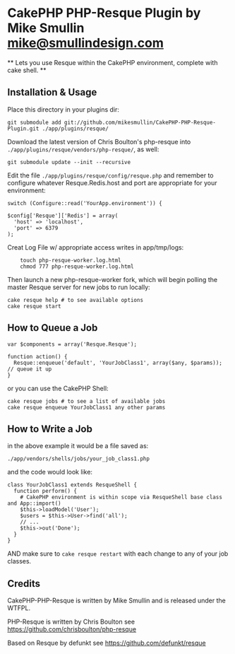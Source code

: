 CakePHP PHP-Resque Plugin by Mike Smullin <mike@smullindesign.com>
============

** Lets you use Resque within the CakePHP environment, complete with cake shell. **

Installation & Usage
------------

Place this directory in your plugins dir:

    git submodule add git://github.com/mikesmullin/CakePHP-PHP-Resque-Plugin.git ./app/plugins/resque/

Download the latest version of Chris Boulton's php-resque into `./app/plugins/resque/vendors/php-resque/`, as well:

    git submodule update --init --recursive

Edit the file `./app/plugins/resque/config/resque.php` and remember to
configure whatever Resque.Redis.host and port are appropriate for your environment:

    switch (Configure::read('YourApp.environment')) {

    $config['Resque']['Redis'] = array(
      'host' => 'localhost',
      'port' => 6379
    );

Creat Log File w/ appropriate access writes in app/tmp/logs:

		touch php-resque-worker.log.html
		chmod 777 php-resque-worker.log.html

Then launch a new php-resque-worker fork, which will begin polling the master
Resque server for new jobs to run locally:

    cake resque help # to see available options
    cake resque start

How to Queue a Job
------------

    var $components = array('Resque.Resque');

    function action() {
      Resque::enqueue('default', 'YourJobClass1', array($any, $params)); // queue it up
    }

or you can use the CakePHP Shell:

    cake resque jobs # to see a list of available jobs
    cake resque enqueue YourJobClass1 any other params

How to Write a Job
------------

in the above example it would be a file saved as:

    ./app/vendors/shells/jobs/your_job_class1.php

and the code would look like:

    class YourJobClass1 extends ResqueShell {
      function perform() {
        # CakePHP environment is within scope via ResqueShell base class and App::import()
        $this->loadModel('User');
        $users = $this->User->find('all');
        // ...
        $this->out('Done');
      }
    }

AND make sure to `cake resque restart` with each change to any of your job classes.

Credits
------------

CakePHP-PHP-Resque is written by Mike Smullin and is released under the WTFPL.

PHP-Resque is written by Chris Boulton see https://github.com/chrisboulton/php-resque

Based on Resque by defunkt see https://github.com/defunkt/resque

